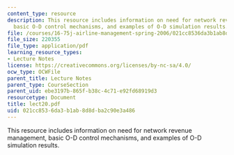 ```yaml
---
content_type: resource
description: This resource includes information on need for network revenue management,
  basic O-D control mechanisms, and examples of O-D simulation results.
file: /courses/16-75j-airline-management-spring-2006/021cc8536da3b1ab8d8dba2c90e3a486_lect20.pdf
file_size: 220355
file_type: application/pdf
learning_resource_types:
- Lecture Notes
license: https://creativecommons.org/licenses/by-nc-sa/4.0/
ocw_type: OCWFile
parent_title: Lecture Notes
parent_type: CourseSection
parent_uid: ebe3197b-865f-b38c-4c71-e92fd68919d3
resourcetype: Document
title: lect20.pdf
uid: 021cc853-6da3-b1ab-8d8d-ba2c90e3a486
---
```

This resource includes information on need for network revenue management, basic O-D control mechanisms, and examples of O-D simulation results.